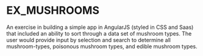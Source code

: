 # EX_MUSHROOMS

An exercise in building a simple app in AngularJS (styled in CSS and Saas) that included an ability to sort through a data set of mushroom types. The user would provide input by selection and search to determine all mushroom-types, poisonous mushroom types, and edible mushroom types.



